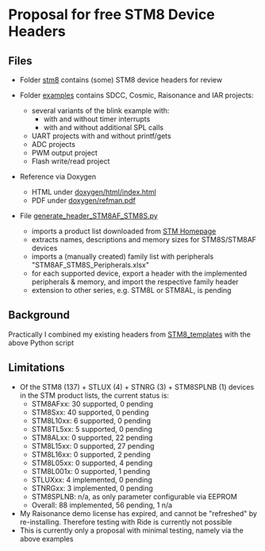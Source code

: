 # Proposal for free STM8 Device Headers

## Files

- Folder [stm8](https://github.com/STM8-SPL-license/discussion/tree/master/Header/stm8) contains (some) STM8 device headers for review

- Folder [examples](https://github.com/STM8-SPL-license/discussion/tree/master/Header/examples/stm8af_stm8s) contains SDCC, Cosmic, Raisonance and IAR projects:
  - several variants of the blink example with:
    - with and without timer interrupts
    - with and without additional SPL calls
  - UART projects with and without printf/gets
  - ADC projects 
  - PWM output project 
  - Flash write/read project

- Reference via Doxygen
  - HTML under [doxygen/html/index.html](https://github.com/STM8-SPL-license/discussion/tree/master/Header/doxygen/html/index.html)
  - PDF under [doxygen/refman.pdf](https://github.com/STM8-SPL-license/discussion/blob/master/Header/doxygen/refman.pdf)

- File [generate_header_STM8AF_STM8S.py](https://github.com/STM8-SPL-license/discussion/blob/master/Header/generate_header_STM8AF_STM8S.py)
  - imports a product list downloaded from [STM Homepage](https://www.st.com/content/st_com/en/products/microcontrollers/stm8-8-bit-mcus.html)
  - extracts names, descriptions and memory sizes for STM8S/STM8AF devices
  - imports a (manually created) family list with peripherals "STM8AF_STM8S_Peripherals.xlsx"
  - for each supported device, export a header with the implemented peripherals & memory, and import the respective family header
  - extension to other series, e.g. STM8L or STM8AL, is pending


## Background

Practically I combined my existing headers from [STM8_templates](https://github.com/gicking/STM8_templates) with the above Python script


## Limitations

- Of the STM8 (137) + STLUX (4) + STNRG (3) + STM8SPLNB (1) devices in the STM product lists, the current status is:
  - STM8AFxx: 30 supported, 0 pending
  - STM8Sxx: 40 supported, 0 pending
  - STM8L10xx: 6 supported, 0 pending
  - STM8TL5xx: 5 supported, 0 pending
  - STM8ALxx: 0 supported, 22 pending
  - STM8L15xx: 0 supported, 27 pending
  - STM8L16xx: 0 supported, 2 pending
  - STM8L05xx: 0 supported, 4 pending
  - STM8L001x: 0 supported, 1 pending
  - STLUXxx: 4 implemented, 0 pending
  - STNRGxx: 3 implemented, 0 pending
  - STM8SPLNB: n/a, as only parameter configurable via EEPROM
  - Overall: 88 implemented, 56 pending, 1 n/a
- My Raisonance demo license has expired, and cannot be "refreshed" by re-installing. Therefore testing with Ride is currently not possible
- This is currently only a proposal with minimal testing, namely via the above examples 

